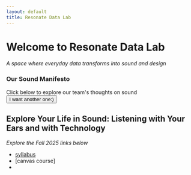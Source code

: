 ```yaml
---
layout: default
title: Resonate Data Lab
---
```


# Welcome to Resonate Data Lab

*A space where everyday data transforms into sound and design*

<div class="manifesto-section">
  <div class="manifesto-content">
    <h3>Our Sound Manifesto</h3>
    <div class="manifesto-quote" id="manifestoText">Click below to explore our team's thoughts on sound</div>
    <div class="manifesto-author" id="manifestoAuthor"></div>
    <button class="new-quote-btn" onclick="randomizeManifesto()">I want another one:)</button>
  </div>
</div>

## Explore Your Life in Sound: Listening with Your Ears and with Technology

*Explore the Fall 2025 links below*
- [syllabus](https://docs.google.com/document/d/1xupQy83nfSL-MqOwzLhr6ElUiEZa6HwEdW2dzIuvONg/edit?tab=t.0#heading=h.d36dffgjw5gi)
- [canvas course]
- 
